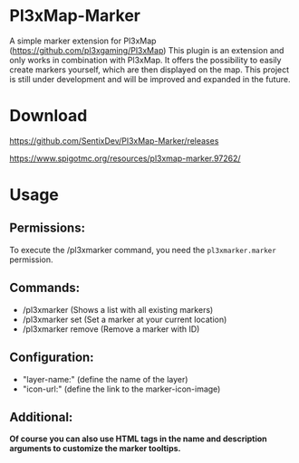 # Pl3xMap-Marker
A simple marker extension for Pl3xMap (https://github.com/pl3xgaming/Pl3xMap)
This plugin is an extension and only works in combination with Pl3xMap. 
It offers the possibility to easily create markers yourself, which are then displayed on the map. 
This project is still under development and will be improved and expanded in the future.

# Download
https://github.com/SentixDev/Pl3xMap-Marker/releases

https://www.spigotmc.org/resources/pl3xmap-marker.97262/

# Usage
## Permissions:
To execute the /pl3xmarker command, you need the `pl3xmarker.marker` permission.

## Commands:
- /pl3xmarker (Shows a list with all existing markers)
- /pl3xmarker set (Set a marker at your current location)
- /pl3xmarker remove (Remove a marker with ID)

## Configuration:
- "layer-name:" (define the name of the layer)
- "icon-url:" (define the link to the marker-icon-image)

## Additional:
**Of course you can also use HTML tags in the name and description arguments to customize the marker tooltips.**
